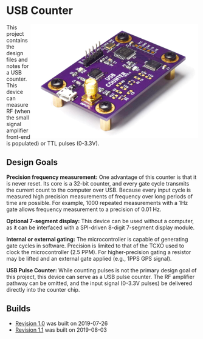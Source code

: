 # USB Counter

<img align='right' height='300' src='https://raw.githubusercontent.com/swharden/USB-Counter/master/builds/1.1/photos/curved2.jpg'/>

This project contains the design files and notes for a USB counter. This device can measure RF (when the small signal amplifier front-end is populated) or TTL pulses (0-3.3V).

## Design Goals

**Precision frequency measurement:** One advantage of this counter is that it is never reset. Its core is a 32-bit counter, and every gate cycle transmits the current count to the computer over USB. Because every input cycle is measured high precision measurements of frequency over long periods of time are possible. For example, 1000 repeated measurements with a 1Hz gate allows frequency measurement to a precision of 0.01 Hz.

**Optional 7-segment display:** This device can be used without a computer, as it can be interfaced with a SPI-driven 8-digit 7-segment display module.

**Internal or external gating:** The microcontroller is capable of generating gate cycles in software. Precision is limited to that of the TCXO used to clock the microcontroller (2.5 PPM). For higher-precision gating a resistor may be lifted and an external gate applied (e.g., 1PPS GPS signal).

**USB Pulse Counter:** While counting pulses is not the primary design goal of this project, this device can serve as a USB pulse counter. The RF amplifier pathway can be omitted, and the input signal (0-3.3V pulses) be delivered directly into the counter chip.

## Builds

* [Revision 1.0](/builds/1.0) was built on 2019-07-26
* [Revision 1.1](/builds/1.1) was built on 2019-08-03
